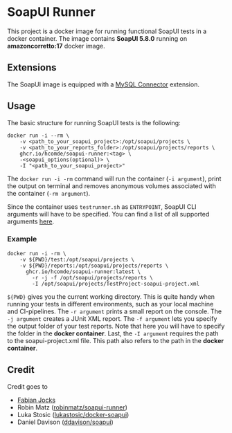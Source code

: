# SoapUI Runner

This project is a docker image for running functional SoapUI tests in a docker container. The image contains 
**SoapUI 5.8.0** running on **amazoncorretto:17** docker image. 

## Extensions

The SoapUI image is equipped with a [MySQL Connector](https://dev.mysql.com/doc/connector-j/8.0/en/) extension.

## Usage

The basic structure for running SoapUI tests is the following:

```
docker run -i --rm \
    -v <path_to_your_soapui_project>:/opt/soapui/projects \
    -v <path_to_your_reports_folder>:/opt/soapui/projects/reports \
    ghcr.io/hcomde/soapui-runner:<tag> \
    -<soapui_options(optional)> \
    -I "<path_to_your_soapui_project>"
```

The ``docker run -i -rm`` command will run the container (``-i argument``), print the output on terminal and removes 
anonymous volumes associated with the container (``-rm argument``).

Since the container uses ``testrunner.sh`` as ``ENTRYPOINT``, SoapUI CLI arguments will have to be specified. You can 
find a list of all supported arguments [here](https://www.soapui.org/docs/test-automation/running-functional-tests/).

### Example

```
docker run -i -rm \
    -v ${PWD}/test:/opt/soapui/projects \
    -v ${PWD}/reports:/opt/soapui/projects/reports \
      ghcr.io/hcomde/soapui-runner:latest \
        -r -j -f /opt/soapui/projects/reports \
        -I /opt/soapui/projects/TestProject-soapui-project.xml
```

``${PWD}`` gives you the current working directory. This is quite handy when running your tests in different 
environments, such as your local machine and CI-pipelines. The ``-r argument`` prints a small report on the console. 
The ``-j argument`` creates a JUnit XML report. The ``-f argument`` lets you specify the output folder of your test 
reports. Note that here you will have to specify the folder in the **docker container**. Last, the ``-I argument`` 
requires the path to the soapui-project.xml file. This path also refers to the path in the **docker container**.

## Credit
Credit goes to 
 - [Fabian Jocks](https://github.com/iamfj)
 - Robin Matz ([robinmatz/soapui-runner](https://github.com/robinmatz/soapui-runner))
 - Luka Stosic ([lukastosic/docker-soapui](https://hub.docker.com/r/lukastosic/docker-soapui))
 - Daniel Davison ([ddavison/soapui](https://hub.docker.com/r/ddavison/soapui))
